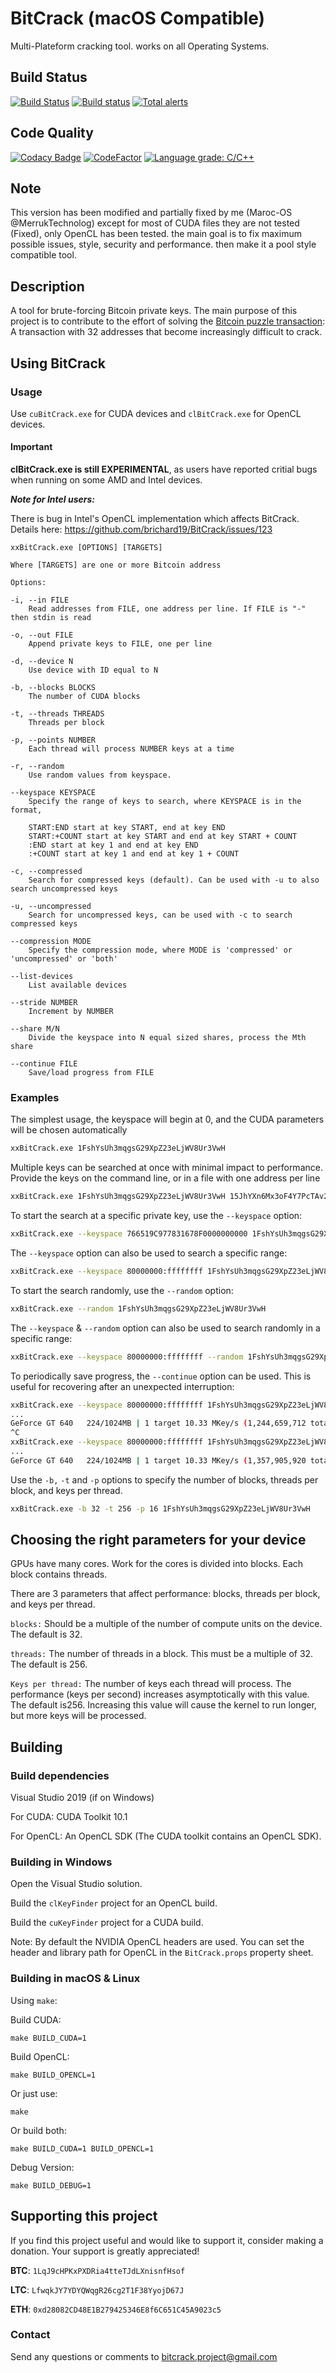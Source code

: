 # BitCrack  (macOS Compatible)

Multi-Plateform cracking tool. works on all Operating Systems.

## Build Status

[![Build Status](https://travis-ci.com/Maroc-OS/CleanedBitCrack.svg?branch=master)](https://travis-ci.com/Maroc-OS/CleanedBitCrack) [![Build status](https://ci.appveyor.com/api/projects/status/r6chsmy618smn3on?svg=true)](https://ci.appveyor.com/project/Maroc-OS/cleanedbitcrack) [![Total alerts](https://img.shields.io/lgtm/alerts/g/Maroc-OS/CleanedBitCrack.svg?logo=lgtm&logoWidth=18)](https://lgtm.com/projects/g/Maroc-OS/CleanedBitCrack/alerts/)

## Code Quality

[![Codacy Badge](https://app.codacy.com/project/badge/Grade/57cbb61099d64b1d8c3c20f75aaf0f92)](https://www.codacy.com/gh/Maroc-OS/CleanedBitCrack/dashboard?utm_source=github.com&amp;utm_medium=referral&amp;utm_content=Maroc-OS/CleanedBitCrack&amp;utm_campaign=Badge_Grade) [![CodeFactor](https://www.codefactor.io/repository/github/maroc-os/cleanedbitcrack/badge)](https://www.codefactor.io/repository/github/maroc-os/cleanedbitcrack) [![Language grade: C/C++](https://img.shields.io/lgtm/grade/cpp/g/Maroc-OS/CleanedBitCrack.svg?logo=lgtm&logoWidth=18)](https://lgtm.com/projects/g/Maroc-OS/CleanedBitCrack/context:cpp)

## Note

This version has been modified and partially fixed by me (Maroc-OS @MerrukTechnolog) except for most of CUDA files they are not tested (Fixed), only OpenCL has been tested. the main goal is to fix maximum possible issues, style, security and performance. then make it a pool style compatible tool.

## Description

A tool for brute-forcing Bitcoin private keys. The main purpose of this project is to contribute to the effort of solving the [Bitcoin puzzle transaction](https://blockchain.info/tx/08389f34c98c606322740c0be6a7125d9860bb8d5cb182c02f98461e5fa6cd15): A transaction with 32 addresses that become increasingly difficult to crack.

## Using BitCrack

### Usage

Use `cuBitCrack.exe` for CUDA devices and `clBitCrack.exe` for OpenCL devices.

#### Important

**clBitCrack.exe is still EXPERIMENTAL**, as users have reported critial bugs when running on some AMD and Intel devices.

***Note for Intel users:***

There is bug in Intel's OpenCL implementation which affects BitCrack. Details here: <https://github.com/brichard19/BitCrack/issues/123>

```note
xxBitCrack.exe [OPTIONS] [TARGETS]

Where [TARGETS] are one or more Bitcoin address

Options:

-i, --in FILE
    Read addresses from FILE, one address per line. If FILE is "-" then stdin is read

-o, --out FILE
    Append private keys to FILE, one per line

-d, --device N
    Use device with ID equal to N

-b, --blocks BLOCKS
    The number of CUDA blocks

-t, --threads THREADS
    Threads per block

-p, --points NUMBER
    Each thread will process NUMBER keys at a time

-r, --random
    Use random values from keyspace.

--keyspace KEYSPACE
    Specify the range of keys to search, where KEYSPACE is in the format,

    START:END start at key START, end at key END
    START:+COUNT start at key START and end at key START + COUNT
    :END start at key 1 and end at key END
    :+COUNT start at key 1 and end at key 1 + COUNT

-c, --compressed
    Search for compressed keys (default). Can be used with -u to also search uncompressed keys

-u, --uncompressed
    Search for uncompressed keys, can be used with -c to search compressed keys

--compression MODE
    Specify the compression mode, where MODE is 'compressed' or 'uncompressed' or 'both'

--list-devices
    List available devices

--stride NUMBER
    Increment by NUMBER

--share M/N
    Divide the keyspace into N equal sized shares, process the Mth share

--continue FILE
    Save/load progress from FILE
```

### Examples

The simplest usage, the keyspace will begin at 0, and the CUDA parameters will be chosen automatically

```bash
xxBitCrack.exe 1FshYsUh3mqgsG29XpZ23eLjWV8Ur3VwH
```

Multiple keys can be searched at once with minimal impact to performance. Provide the keys on the command line, or in a file with one address per line

```bash
xxBitCrack.exe 1FshYsUh3mqgsG29XpZ23eLjWV8Ur3VwH 15JhYXn6Mx3oF4Y7PcTAv2wVVAuCFFQNiP 19EEC52krRUK1RkUAEZmQdjTyHT7Gp1TYT
```

To start the search at a specific private key, use the `--keyspace` option:

```bash
xxBitCrack.exe --keyspace 766519C977831678F0000000000 1FshYsUh3mqgsG29XpZ23eLjWV8Ur3VwH
```

The `--keyspace` option can also be used to search a specific range:

```bash
xxBitCrack.exe --keyspace 80000000:ffffffff 1FshYsUh3mqgsG29XpZ23eLjWV8Ur3VwH
```

To start the search randomly, use the `--random` option:

```bash
xxBitCrack.exe --random 1FshYsUh3mqgsG29XpZ23eLjWV8Ur3VwH
```

The `--keyspace` & `--random` option can also be used to search randomly in a specific range:

```bash
xxBitCrack.exe --keyspace 80000000:ffffffff --random 1FshYsUh3mqgsG29XpZ23eLjWV8Ur3VwH
```

To periodically save progress, the `--continue` option can be used. This is useful for recovering
after an unexpected interruption:

```bash
xxBitCrack.exe --keyspace 80000000:ffffffff 1FshYsUh3mqgsG29XpZ23eLjWV8Ur3VwH
...
GeForce GT 640   224/1024MB | 1 target 10.33 MKey/s (1,244,659,712 total) [00:01:58]
^C
xxBitCrack.exe --keyspace 80000000:ffffffff 1FshYsUh3mqgsG29XpZ23eLjWV8Ur3VwH
...
GeForce GT 640   224/1024MB | 1 target 10.33 MKey/s (1,357,905,920 total) [00:02:12]
```

Use the `-b,` `-t` and `-p` options to specify the number of blocks, threads per block, and keys per thread.

```bash
xxBitCrack.exe -b 32 -t 256 -p 16 1FshYsUh3mqgsG29XpZ23eLjWV8Ur3VwH
```

## Choosing the right parameters for your device

GPUs have many cores. Work for the cores is divided into blocks. Each block contains threads.

There are 3 parameters that affect performance: blocks, threads per block, and keys per thread.

`blocks:` Should be a multiple of the number of compute units on the device. The default is 32.

`threads:` The number of threads in a block. This must be a multiple of 32. The default is 256.

`Keys per thread:` The number of keys each thread will process. The performance (keys per second)
increases asymptotically with this value. The default is256. Increasing this value will cause the
kernel to run longer, but more keys will be processed.

## Building

### Build dependencies

Visual Studio 2019 (if on Windows)

For CUDA: CUDA Toolkit 10.1

For OpenCL: An OpenCL SDK (The CUDA toolkit contains an OpenCL SDK).

### Building in Windows

Open the Visual Studio solution.

Build the `clKeyFinder` project for an OpenCL build.

Build the `cuKeyFinder` project for a CUDA build.

Note: By default the NVIDIA OpenCL headers are used. You can set the header and library path for
OpenCL in the `BitCrack.props` property sheet.

### Building in macOS & Linux

Using `make`:

Build CUDA:

```console
make BUILD_CUDA=1
```

Build OpenCL:

```console
make BUILD_OPENCL=1
```

Or just use:

```console
make
```

Or build both:

```console
make BUILD_CUDA=1 BUILD_OPENCL=1
```

Debug Version:

```console
make BUILD_DEBUG=1
```

## Supporting this project

If you find this project useful and would like to support it, consider making a donation. Your support is greatly appreciated!

**BTC**: `1LqJ9cHPKxPXDRia4tteTJdLXnisnfHsof`

**LTC**: `LfwqkJY7YDYQWqgR26cg2T1F38YyojD67J`

**ETH**: `0xd28082CD48E1B279425346E8f6C651C45A9023c5`

### Contact

Send any questions or comments to bitcrack.project@gmail.com
